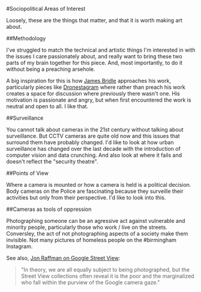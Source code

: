 #Sociopolitical Areas of Interest

Loosely, these are the things that matter, and that it is worth making art about. 

##Methodology

I've struggled to match the technical and artistic things I'm interested in with the issues I care passionately about, and really want to bring these two parts of my brain together for this piece. And, most importantly, to do it without being a preaching arsehole. 

A big inspiration for this is how [James Bridle](http://booktwo.org/james-bridle/) approaches his work, particularly pieces like [Dronestagram](http://booktwo.org/notebook/dronestagram-drones-eye-view/) where rather than preach his work creates a space for discussion where previously there wasn't one. His motivation is passionate and angry, but when first encountered the work is neutral and open to all. I like that. 

##Surveillance 

You cannot talk about cameras in the 21st century without talking about surveillance. But CCTV cameras are quite old now and this issues that surround them have probably changed. I'd like to look at how urban surveillance has changed over the last decade with the introduction of computer vision and data crunching. And also look at where it fails and doesn't reflect the "security theatre". 

##Points of View

Where a camera is mounted or how a camera is held is a political decision. Body cameras on the Police are fascinating because they surveille their activities but only from their perspective. I'd like to look into this. 


##Cameras as tools of oppression

Photographing someone can be an agressive act against vulnerable and minority people, particularly those who work / live on the streets. Conversley, the act of not photographing aspects of a society make them invisible. Not many pictures of homeless people on the #birmingham Instagram. 

See also, [Jon Raffman on Google Street View](http://artfcity.com/2009/08/12/img-mgmt-the-nine-eyes-of-google-street-view/):

>"In theory, we are all equally subject to being photographed, but the Street View collections often reveal it is the poor and the marginalized who fall within the purview of the Google camera gaze."
